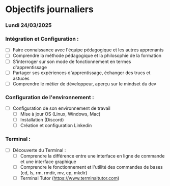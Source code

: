# Objectifs journaliers

### Lundi 24/03/2025


### Intégration et Configuration :

- [ ] Faire connaissance avec l'équipe pédagogique et les autres apprenants
- [ ] Comprendre la méthode pédagogique et la philosophie de la formation
- [ ] S'interroger sur son mode de fonctionnement en termes d'apprentissage
- [ ] Partager ses expériences d'apprentissage, échanger des trucs et astuces
- [ ] Comprendre le métier de développeur, aperçu sur le mindset du dev

### Configuration de l'environnement :
- [ ] Configuration de son environnement de travail
  - [ ] Mise à jour OS (Linux, Windows, Mac)
  - [ ] Installation (Discord)
  - [ ] Création et configuration Linkedin

### Terminal :
- [ ] Découverte du Terminal :
  - [ ] Comprendre la différence entre une interface en ligne de commande et une interface graphique
  - [ ] Comprendre le fonctionnement et l'utilité des commandes de bases (cd, ls, rm, rmdir, mv, cp, mkdir)
  - [ ] Terminal Tutor (https://www.terminaltutor.com)
